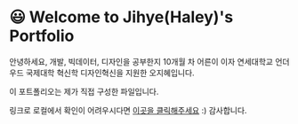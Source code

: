# :smiley: Welcome to Jihye(Haley)'s Portfolio 

안녕하세요, 개발, 빅데이터, 디자인을 공부한지 10개월 차 어른이 이자 연세대학교 언더우드 국제대학 혁신학 디자인혁신을 지원한 오지혜입니다.

이 포트폴리오는 제가 직접 구성한 파일입니다.

링크로 로컬에서 확인이 어려우시다면 [이곳을 클릭해주세요](https://jihyehaley.github.io) :) 감사합니다.
